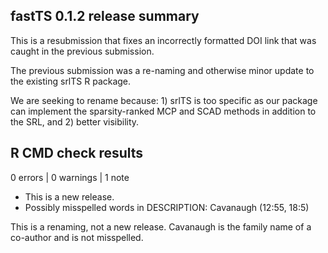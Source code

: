 ## fastTS 0.1.2 release summary

This is a resubmission that fixes an incorrectly formatted
DOI link that was caught in the previous submission. 

The previous submission was a re-naming and otherwise minor update 
to the existing srlTS R package.

We are seeking to rename because: 1) srlTS is too specific as our package 
can implement the sparsity-ranked MCP and SCAD methods in addition 
to the SRL, and 2) better visibility. 


## R CMD check results

0 errors | 0 warnings | 1 note

* This is a new release.
* Possibly misspelled words in DESCRIPTION:
  Cavanaugh (12:55, 18:5)
  
This is a renaming, not a new release.
Cavanaugh is the family name of a co-author and is not misspelled. 
  

